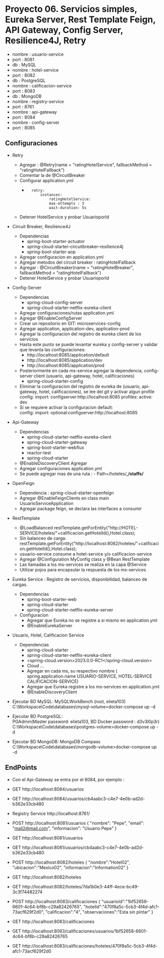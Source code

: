 # Proyecto 06. Servicios simples, Eureka Server, Rest Template Feign, API Gateway, Config Server, Resilience4J, Retry
- nombre : usuario-service 
- port   : 8081
- db     : MySQL
- nombre : hotel-service 
- port   : 8082
- db     : PostgreSQL
- nombre : calificacion-service 
- port   : 8083
- db     : MongoDB
- nombre : registry-service 
- port   : 8761
- nombre : api-gateway
- port   : 8084
- nombre : config-server
- port   : 8085

## Configuraciones
- Retry
    - Agregar : @Retry(name = "ratingHotelService", fallbackMethod = "ratingHotelFallback")
    - Comentar la de @CircuitBreaker
    - Configurar application.yml
        -       retry:
                    instances:
                        ratingHotelService:
                        max-attempts : 3
                        wait-duration: 5s
    - Detener HotelService y probar UsuarioporId
- Circuit Breaker, Resilience4J
    - Dependencias
        -   spring-boot-starter-actuator
        -   spring-cloud-starter-circuitbreaker-resilience4j
        -   spring-boot-starter-aop
    - Agregar configuracion en application.yml
    - Agregar metodos del circuit breaker : ratingHotelFallback
    - Agregar : @CircuitBreaker(name = "ratingHotelBreaker", fallbackMethod = "ratingHotelFallback")
    - Detener HotelService y probar UsuarioporId
- Config-Server
    - Dependencias
        -   spring-cloud-config-server
        -   spring-cloud-starter-netflix-eureka-client
    - Agregar configuraciones/rutas application.yml
    - Agregar @EnableConfigServer
    - Crear un repositorio en GIT: microservices-config
    - Agregar application, application-dev, application-prod
    - Agregar la configuracion del registro de eureka client de los servicios
    - Hasta este punto se puede levantar eureka y config-server y validar que levanta las configuraciones:
        -   http://localhost:8085/application/default
        -   http://localhost:8085/application/dev
        -   http://localhost:8085/application/prod
    - Posteriormente en cada ms-service agregar la dependencia, config-server client (usuario, api-gateway, hotel, calificaciones)
        -   spring-cloud-starter-config
    - Eliminar la configuracion del registro de eureka de (usuario, api-gateway, hotel, calificaciones), se lee del git y activar algun profile
        config:
            import: configserver:http://localhost:8085
        profiles:
            active: dev
    - Si se requiere activar la configuracion default:     
     config:
            import: optional:configserver:http://localhost:8085

- Api-Gateway
    - Dependencias
        -   spring-cloud-starter-netflix-eureka-client
        -   spring-cloud-starter-gateway
        -   spring-boot-starter-webflux
        -   reactor-test
        -   spring-cloud-starter
    - @EnableDiscoveryClient Agregar
    - Agregar configuraciones application.yml
    - Se puede agregar mas de una ruta : - Path=/hoteles/**,/staffs/**
- OpenFeign
    - Dependencia : spring-cloud-starter-openfeign
    - Agregar @EnableFeignClients en class main UsuarioServiceApplication
    - Agregar package feign, se declara las interfaces a consumir
- RestTemplate 
    -   @LoadBalanced restTemplate.getForEntity("http://HOTEL-SERVICE/hoteles/"+calificacion.getHotelId(),Hotel.class);
    -   Sin balanceo de carga: restTemplate.getForEntity("http://localhost:8082/hoteles/"+calificacion.getHotelId(),Hotel.class);
    -   usuario-service consume a hotel-service y/o calificacion-service
    -   Agregar @Configuration MyConfig class y @Bean RestTemplate
    -   Las llamadas a los ms-services se realiza en la capa @Service 
    -   Utilizar pojos para encapsular la respuesta de los ms-services
- Eureka Service : Registro de servicios, disponibilidad, balanceo de cargas.
    -   Dependencias 
        -   spring-boot-starter-web
        -   spring-cloud-starter
        -   spring-cloud-starter-netflix-eureka-server
    -   Configuracion
        -   Agregar que Eureka no se registre a si mismo en application.yml
        -   @EnableEurekaServer
- Usuario, Hotel, Calificacion Service
    -   Dependencias
        -   spring-cloud-starter
        -   spring-cloud-starter-netflix-eureka-client
        -   <spring-cloud.version>2023.0.0-RC1</spring-cloud.version>
        -   Cloud  <dependencyManagement>...
        -   Agregar en cada ms, su respectivo nombre ( spring.application.name USUARIO-SERVICE, HOTEL-SERVICE CALIFICACION-SERVICE)
        -   Agregar que Eureka  registre a los ms-services en application.yml
        -   @EnableDiscoveryClient
- Ejecutar BD MySQL: 
    MySQLWorkBench (root, elieta103)
    C:\Workspace\Code\databases\mysql-volume>docker-compose up -d
- Ejecutar BD PostgreSQL:   
    PGAdmin(Master password: elieta103, BD Docker password : d3v3l0p3r)
    C:\Workspace\Code\databases\postgres-volume>docker-compose up -d
- Ejecutar BD MongoDB: 
    MongoDB Compass
    C:\Workspace\Code\databases\mongodb-volume>docker-compose up -d


## EndPoints
- Con el Api-Gateway se entra por el 8084, por ejemplo :
- GET http://localhost:8084/usuarios
- GET http://localhost:8084/usuarios/cb4aabc3-c4e7-4e0b-ad2d-b362e33cb480

- Registry Service  http://localhost:8761/
- POST http://localhost:8081/usuarios
{   "nombre": "Pepe",
    "email": "mail2@mail.com",
    "informacion": "Usuario Pepe"
}
- GET http://localhost:8081/usuarios
- GET http://localhost:8081/usuarios/cb4aabc3-c4e7-4e0b-ad2d-b362e33cb480

- POST http://localhost:8082/hoteles
{   "nombre":"Hotel02",
    "ubicacion":"Mexico02",
    "informacion":"Information02"
}
- GET http://localhost:8082/hoteles
- GET http://localhost:8082/hoteles/7da1b0e3-44ff-4ece-bc49-3c3f74482274

- POST http://localhost:8083/calificaciones
{   "usuarioId":"1bf52658-6601-4c64-bf8b-c29a82426765",
    "hotelId":"470f8a5c-5cb3-4f4d-afc1-73acf629f2d0",
    "calificacion":"4",
    "observaciones":"Esta sin pintar"
}
- GET http://localhost:8083/calificaciones
- GET http://localhost:8083/calificaciones/usuarios/1bf52658-6601-4c64-bf8b-c29a82426765
- GET http://localhost:8083/calificaciones/hoteles/470f8a5c-5cb3-4f4d-afc1-73acf629f2d0